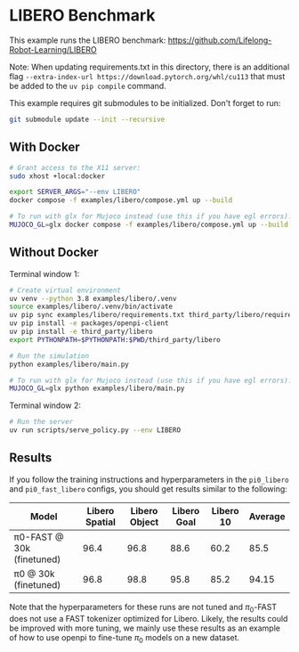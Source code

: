 # LIBERO Benchmark

This example runs the LIBERO benchmark: https://github.com/Lifelong-Robot-Learning/LIBERO

Note: When updating requirements.txt in this directory, there is an additional flag `--extra-index-url https://download.pytorch.org/whl/cu113` that must be added to the `uv pip compile` command.

This example requires git submodules to be initialized. Don't forget to run:

```bash
git submodule update --init --recursive
```

## With Docker

```bash
# Grant access to the X11 server:
sudo xhost +local:docker

export SERVER_ARGS="--env LIBERO"
docker compose -f examples/libero/compose.yml up --build

# To run with glx for Mujoco instead (use this if you have egl errors):
MUJOCO_GL=glx docker compose -f examples/libero/compose.yml up --build
```

## Without Docker

Terminal window 1:

```bash
# Create virtual environment
uv venv --python 3.8 examples/libero/.venv
source examples/libero/.venv/bin/activate
uv pip sync examples/libero/requirements.txt third_party/libero/requirements.txt --extra-index-url https://download.pytorch.org/whl/cu113 --index-strategy=unsafe-best-match
uv pip install -e packages/openpi-client
uv pip install -e third_party/libero
export PYTHONPATH=$PYTHONPATH:$PWD/third_party/libero

# Run the simulation
python examples/libero/main.py

# To run with glx for Mujoco instead (use this if you have egl errors):
MUJOCO_GL=glx python examples/libero/main.py
```

Terminal window 2:

```bash
# Run the server
uv run scripts/serve_policy.py --env LIBERO
```

## Results

If you follow the training instructions and hyperparameters in the `pi0_libero` and `pi0_fast_libero` configs, you should get results similar to the following:

| Model | Libero Spatial | Libero Object | Libero Goal | Libero 10 | Average |
|-------|---------------|---------------|-------------|-----------|---------|
| π0-FAST @ 30k (finetuned) | 96.4 | 96.8 | 88.6 | 60.2 | 85.5 |
| π0 @ 30k (finetuned) | 96.8 | 98.8 | 95.8 | 85.2 | 94.15 |

Note that the hyperparameters for these runs are not tuned and $\pi_0$-FAST does not use a FAST tokenizer optimized for Libero. Likely, the results could be improved with more tuning, we mainly use these results as an example of how to use openpi to fine-tune $\pi_0$ models on a new dataset.
